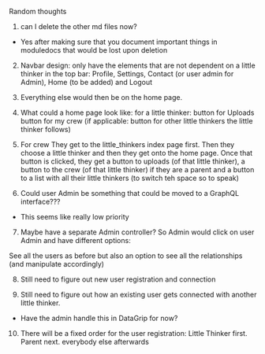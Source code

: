 Random thoughts

1. can I delete the other md files now?
- Yes after making sure that you document important things in moduledocs that would be lost upon deletion

2. Navbar design: only have the elements that are not dependent on a little thinker in the top bar:
Profile, Settings, Contact (or user admin for Admin), Home (to be added) and Logout

3. Everything else would then be on the home page. 

4. What could a home page look like: 
for a little thinker:
button for Uploads
button for my crew
(if applicable: button for other little thinkers the little thinker follows)

5. For crew
They get to the little_thinkers index page first.
Then they choose a little thinker and then they get onto the home page.
Once that button is clicked, they get a button to uploads (of that little thinker),
a button to the crew (of that little thinker) if they are a parent and a button to a list with all their little thinkers (to switch teh space so to speak)

6. Could user Admin be something that could be moved to a GraphQL interface???
- This seems like really low priority

7. Maybe have a separate Admin controller?
So Admin would click on user Admin and have different options:

See all the users as before
but also an option to see all the relationships (and manipulate accordingly)

8. Still need to figure out new user registration and connection

9. Still need to figure out how an existing user gets connected with another little thinker.
- Have the admin handle this in DataGrip for now?

10. There will be a fixed order for the user registration:
Little Thinker first. Parent next. everybody else afterwards